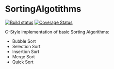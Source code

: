 # SortingAlgotithms
[![Build status](https://ci.appveyor.com/api/projects/status/u2nde5h43oexwgv4/branch/master?svg=true)](https://ci.appveyor.com/project/sauvik3/SortingAlgotithms/branch/master)
[![Coverage Status](https://coveralls.io/repos/github/sauvik3/SortingAlgotithms/badge.svg?branch=master)](https://coveralls.io/github/sauvik3/SortingAlgotithms?branch=master)

C-Style implementation of basic Sorting Algorithms:
* Bubble Sort
* Selection Sort
* Insertion Sort
* Merge Sort
* Quick Sort
